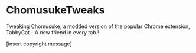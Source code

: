 # ChomusukeTweaks
Tweaking Chomusuke, a modded version of the popular Chrome extension, TabbyCat - A new friend in every tab.!

[insert copyright message]
